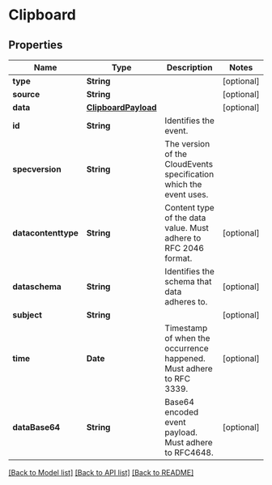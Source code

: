 # Clipboard

## Properties
Name | Type | Description | Notes
------------ | ------------- | ------------- | -------------
**type** | **String** |  | [optional] 
**source** | **String** |  | [optional] 
**data** | [**ClipboardPayload**](ClipboardPayload.md) |  | [optional] 
**id** | **String** | Identifies the event. | 
**specversion** | **String** | The version of the CloudEvents specification which the event uses. | 
**datacontenttype** | **String** | Content type of the data value. Must adhere to RFC 2046 format. | [optional] 
**dataschema** | **String** | Identifies the schema that data adheres to. | [optional] 
**subject** | **String** |  | [optional] 
**time** | **Date** | Timestamp of when the occurrence happened. Must adhere to RFC 3339. | [optional] 
**dataBase64** | **String** | Base64 encoded event payload. Must adhere to RFC4648. | [optional] 

[[Back to Model list]](../README.md#documentation-for-models) [[Back to API list]](../README.md#documentation-for-api-endpoints) [[Back to README]](../README.md)


